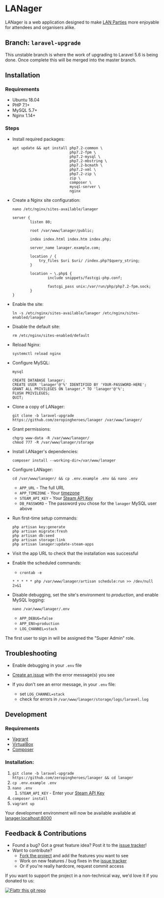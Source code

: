 LANager
=======

LANager is a web application designed to make [LAN Parties](https://en.wikipedia.org/wiki/Lan_party)
more enjoyable for attendees and organisers alike.

## Branch: `laravel-upgrade`

This unstable branch is where the work of upgrading to Laravel 5.6 is being done. Once complete this will be merged into the master branch.

## Installation

### Requirements
 - Ubuntu 18.04
 - PHP 7.1+
 - MySQL 5.7+
 - Nginx 1.14+

### Steps

- Install required packages:

    ```
    apt update && apt install php7.2-common \
                              php7.2-fpm \
                              php7.2-mysql \
                              php7.2-mbstring \
                              php7.2-bcmath \
                              php7.2-xml \
                              php7.2-zip \
                              zip \
                              composer \
                              mysql-server \
                              nginx

    ```

- Create a Nginx site configuration:

    `nano /etc/nginx/sites-available/lanager`
    
    ```
    server {
            listen 80;
    
            root /var/www/lanager/public;
    
            index index.html index.htm index.php;
    
            server_name lanager.example.com;
    
            location / {
                try_files $uri $uri/ /index.php?$query_string;
            }
    
            location ~ \.php$ {
                    include snippets/fastcgi-php.conf;
    
                    fastcgi_pass unix:/var/run/php/php7.2-fpm.sock;
            }
    }
    ```
- Enable the site:

    `ln -s /etc/nginx/sites-available/lanager /etc/nginx/sites-enabled/lanager`

- Disable the default site:

    `rm /etc/nginx/sites-enabled/default`

- Reload Nginx:

    `systemctl reload nginx`
    
- Configure MySQL:

    `mysql`
    
    ```
    CREATE DATABASE lanager;
    CREATE USER 'lanager'@'%' IDENTIFIED BY 'YOUR-PASSWORD-HERE';
    GRANT ALL PRIVILEGES ON lanager.* TO 'lanager'@'%';
    FLUSH PRIVILEGES;
    QUIT;
    ```

- Clone a copy of LANager:

    `git clone -b laravel-upgrade https://github.com/zeropingheroes/lanager /var/www/lanager/` 

- Grant permissions:

    ```
    chgrp www-data -R /var/www/lanager/
    chmod 777 -R /var/www/lanager/storage
    ```

- Install LANager's dependencies:

    `composer install --working-dir=/var/www/lanager`

- Configure LANager:
    
    `cd /var/www/lanager/ && cp .env.example .env && nano .env`
    
    - `APP_URL` - The full URL
    - `APP_TIMEZONE` - Your [timezone](https://en.wikipedia.org/wiki/List_of_tz_database_time_zones#List)
    - `STEAM_API_KEY` - Your [Steam API Key](http://steamcommunity.com/dev/apikey)
    - `DB_PASSWORD` - The password you chose for the `lanager` MySQL user above

- Run first-time setup commands:

    ```
    php artisan key:generate
    php artisan migrate:fresh
    php artisan db:seed
    php artisan storage:link
    php artisan lanager:update-steam-apps
    ```

- Visit the app URL to check that the installation was successful

- Enable the scheduled commands:

    - `crontab -e`

    ```
    * * * * * php /var/www/lanager/artisan schedule:run >> /dev/null 2>&1
    ```

- Disable debugging, set the site's environment to *production*, and enable MySQL logging:

    `nano /var/www/lanager/.env`

    - `APP_DEBUG=false`
    - `APP_ENV=production`
    - `LOG_CHANNEL=stack`

The first user to sign in will be assigned the "Super Admin" role.
    
## Troubleshooting

- Enable debugging in your `.env` file

- [Create an issue](https://github.com/zeropingheroes/lanager/issues) with the error message(s) you see

- If you don't see an error message, in your `.env` file:
    - set `LOG_CHANNEL=stack` 
    - check for errors in `/var/www/lanager/storage/logs/laravel.log`

## Development

### Requirements

- [Vagrant](https://www.vagrantup.com/downloads.html)
- [VirtualBox](https://www.virtualbox.org/wiki/Downloads)
- [Composer](https://getcomposer.org/)

### Installation:

1. `git clone -b laravel-upgrade https://github.com/zeropingheroes/lanager && cd lanager`
2. `cp .env.example .env`
3. `nano .env`
   1. `STEAM_API_KEY` - Enter your [Steam API Key](http://steamcommunity.com/dev/apikey)
4. `composer install`
5. `vagrant up`

Your development environment will now be available available at [lanager.localhost:8000](http://lanager.localhost:8000/)

## Feedback & Contributions

* Found a bug? Got a great feature idea? Post it to the [issue tracker](https://github.com/zeropingheroes/lanager/issues)!
* Want to contribute?
	* [Fork the project](https://github.com/zeropingheroes/lanager/fork) and add the features you want to see
	* Work on new features / bug fixes in the [issue tracker](https://github.com/zeropingheroes/lanager/issues)
	* Or if you're really hardcore, request commit access

If you want to support the project in a non-technical way, we'd love it if you donated to us:

[![Flattr this git repo](http://api.flattr.com/button/flattr-badge-large.png)](https://flattr.com/submit/auto?user_id=zeropingheroes&url=https%3A%2F%2Fgithub.com%2Fzeropingheroes%2Flanager)
